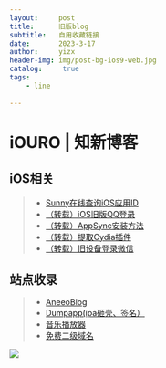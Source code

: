 ```yaml
---
layout:     post
title:      旧版blog
subtitle:   自用收藏链接
date:       2023-3-17
author:     yizx
header-img: img/post-bg-ios9-web.jpg
catalog: 	 true
tags:
    - line
    
---
```

# iOURO | 知新博客  

## iOS相关  
> - [Sunny在线查询iOS应用ID](https://tools.lancely.tech/apple/app-search)  
> - [（转载）iOS旧版QQ登录](https://ouroooo.github.io/iOSloginQQ.html)  
> - [（转载）AppSync安装方法](https://ouroooo.github.io/AppSync.docx)  
> - [（转载）提取Cydia插件](https://ouroooo.github.io/cydiadeb.html)  
> - [（转载）旧设备登录微信](https://ouroooo.github.io/loginwx.html) 
  
##  站点收录  
> - [AneeoBlog](https://aneeo.com)  
> - [Dumpapp(ipa砸壳、签名）](http://www.dumpapp.com)  
> - [音乐播放器](https://music.xfyun.club/)  
> - [免费二级域名](https://dns.liusui.ga/)  
  
![](https://q2.qlogo.cn/headimg_dl?dst_uin=2559275568&amp;spec=100)
